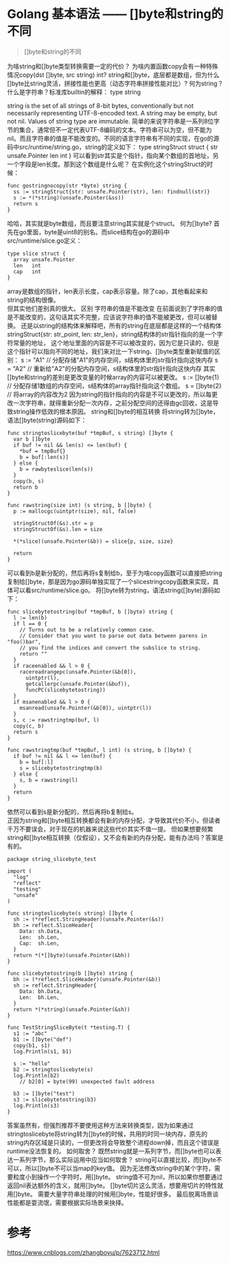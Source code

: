 # Golang 基本语法 —— []byte和string的不同


>[]byte和string的不同</br>

<!--more-->


为啥string和[]byte类型转换需要一定的代价？
为啥内置函数copy会有一种特殊情况copy(dst []byte, src string) int?
string和[]byte，底层都是数组，但为什么[]byte比string灵活，拼接性能也更高（动态字符串拼接性能对比）?
何为string？
什么是字符串？标准库builtin的解释：
type string

string is the set of all strings of 8-bit bytes, conventionally but not necessarily representing UTF-8-encoded text. A string may be empty, but not nil. Values of string type are immutable.
简单的来说字符串是一系列8位字节的集合，通常但不一定代表UTF-8编码的文本。字符串可以为空，但不能为nil。而且字符串的值是不能改变的。不同的语言字符串有不同的实现，在go的源码中src/runtime/string.go，string的定义如下：
type stringStruct struct {
    str unsafe.Pointer
    len int
}
可以看到str其实是个指针，指向某个数组的首地址，另一个字段是len长度。那到这个数组是什么呢？ 在实例化这个stringStruct的时候：
```
func gostringnocopy(str *byte) string {
  ss := stringStruct{str: unsafe.Pointer(str), len: findnull(str)}
  s := *(*string)(unsafe.Pointer(&ss))
  return s
}
```
哈哈，其实就是byte数组，而且要注意string其实就是个struct。
何为[]byte?
首先在go里面，byte是uint8的别名。而slice结构在go的源码中src/runtime/slice.go定义：
```
type slice struct {
  array unsafe.Pointer
  len   int
  cap   int
}
```
array是数组的指针，len表示长度，cap表示容量。除了cap，其他看起来和string的结构很像。  
但其实他们差别真的很大。
区别
字符串的值是不能改变
在前面说到了字符串的值是不能改变的，这句话其实不完整，应该说字符串的值不能被更改，但可以被替换。 还是以string的结构体来解释吧，所有的string在底层都是这样的一个结构体stringStruct{str: str_point, len: str_len}，string结构体的str指针指向的是一个字符常量的地址， 这个地址里面的内容是不可以被改变的，因为它是只读的，但是这个指针可以指向不同的地址，我们来对比一下string、[]byte类型重新赋值的区别：
s := "A1" // 分配存储"A1"的内存空间，s结构体里的str指针指向这快内存
s = "A2"  // 重新给"A2"的分配内存空间，s结构体里的str指针指向这快内存
其实[]byte和string的差别是更改变量的时候array的内容可以被更改。
s := []byte{1} // 分配存储1数组的内存空间，s结构体的array指针指向这个数组。
s = []byte{2}  // 将array的内容改为2
因为string的指针指向的内容是不可以更改的，所以每更改一次字符串，就得重新分配一次内存，之前分配空间的还得由gc回收，这是导致string操作低效的根本原因。
 string和[]byte的相互转换
将string转为[]byte，语法[]byte(string)源码如下：
```
func stringtoslicebyte(buf *tmpBuf, s string) []byte {
  var b []byte
  if buf != nil && len(s) <= len(buf) {
    *buf = tmpBuf{}
    b = buf[:len(s)]
  } else {
    b = rawbyteslice(len(s))
  }
  copy(b, s)
  return b
}

func rawstring(size int) (s string, b []byte) {
  p := mallocgc(uintptr(size), nil, false)

  stringStructOf(&s).str = p
  stringStructOf(&s).len = size

  *(*slice)(unsafe.Pointer(&b)) = slice{p, size, size}

  return
}
```
可以看到b是新分配的，然后再将s复制给b，至于为啥copy函数可以直接把string复制给[]byte，那是因为go源码单独实现了一个slicestringcopy函数来实现，具体可以看src/runtime/slice.go。
将[]byte转为string，语法string([]byte)源码如下：
```
func slicebytetostring(buf *tmpBuf, b []byte) string {
  l := len(b)
  if l == 0 {
    // Turns out to be a relatively common case.
    // Consider that you want to parse out data between parens in "foo()bar",
    // you find the indices and convert the subslice to string.
    return ""
  }
  if raceenabled && l > 0 {
    racereadrangepc(unsafe.Pointer(&b[0]),
      uintptr(l),
      getcallerpc(unsafe.Pointer(&buf)),
      funcPC(slicebytetostring))
  }
  if msanenabled && l > 0 {
    msanread(unsafe.Pointer(&b[0]), uintptr(l))
  }
  s, c := rawstringtmp(buf, l)
  copy(c, b)
  return s
}

func rawstringtmp(buf *tmpBuf, l int) (s string, b []byte) {
  if buf != nil && l <= len(buf) {
    b = buf[:l]
    s = slicebytetostringtmp(b)
  } else {
    s, b = rawstring(l)
  }
  return
}
```
依然可以看到s是新分配的，然后再将b复制给s。  
正因为string和[]byte相互转换都会有新的内存分配，才导致其代价不小，但读者千万不要误会，对于现在的机器来说这些代价其实不值一提。 但如果想要频繁string和[]byte相互转换（仅假设），又不会有新的内存分配，能有办法吗？答案是有的。
```
package string_slicebyte_test

import (
  "log"
  "reflect"
  "testing"
  "unsafe"
)

func stringtoslicebyte(s string) []byte {
  sh := (*reflect.StringHeader)(unsafe.Pointer(&s))
  bh := reflect.SliceHeader{
    Data: sh.Data,
    Len:  sh.Len,
    Cap:  sh.Len,
  }
  return *(*[]byte)(unsafe.Pointer(&bh))
}

func slicebytetostring(b []byte) string {
  bh := (*reflect.SliceHeader)(unsafe.Pointer(&b))
  sh := reflect.StringHeader{
    Data: bh.Data,
    Len:  bh.Len,
  }
  return *(*string)(unsafe.Pointer(&sh))
}

func TestStringSliceByte(t *testing.T) {
  s1 := "abc"
  b1 := []byte("def")
  copy(b1, s1)
  log.Println(s1, b1)

  s := "hello"
  b2 := stringtoslicebyte(s)
  log.Println(b2)
    // b2[0] = byte(99) unexpected fault address

  b3 := []byte("test")
  s3 := slicebytetostring(b3)
  log.Println(s3)
}
```

答案虽然有，但强烈推荐不要使用这种方法来转换类型，因为如果通过stringtoslicebyte将string转为[]byte的时候，共用的时同一块内存，原先的string内存区域是只读的，一但更改将会导致整个进程down掉，而且这个错误是runtime没法恢复的。
如何取舍？
既然string就是一系列字节，而[]byte也可以表达一系列字节，那么实际运用中应当如何取舍？
string可以直接比较，而[]byte不可以，所以[]byte不可以当map的key值。
因为无法修改string中的某个字符，需要粒度小到操作一个字符时，用[]byte。
string值不可为nil，所以如果你想要通过返回nil表达额外的含义，就用[]byte。
[]byte切片这么灵活，想要用切片的特性就用[]byte。
需要大量字符串处理的时候用[]byte，性能好很多。
最后脱离场景谈性能都是耍流氓，需要根据实际场景来抉择。

# 参考
https://www.cnblogs.com/zhangboyu/p/7623712.html
